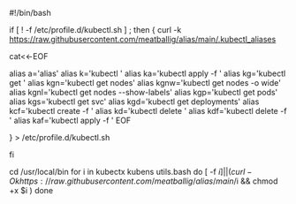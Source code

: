 #!/bin/bash

if [ ! -f /etc/profile.d/kubectl.sh ] ; then
{
curl -k https://raw.githubusercontent.com/meatballig/alias/main/.kubectl_aliases

cat<<-EOF

alias a='alias'
alias k='kubectl '
alias ka='kubectl apply -f '
alias kg='kubectl get '
alias kgn='kubectl get nodes'
alias kgnw='kubectl get nodes -o wide'
alias kgnl='kubectl get nodes --show-labels'
alias kgp='kubectl get pods'
alias kgs='kubectl get svc'
alias kgd='kubectl get deployments'
alias kcf='kubectl create -f '
alias kd='kubectl delete '
alias kdf='kubectl delete -f '
alias kaf='kubectl apply -f '
EOF

} > /etc/profile.d/kubectl.sh

fi

cd /usr/local/bin
for i in kubectx kubens utils.bash
do
        [ -f $i ] || ( curl -Ok  https://raw.githubusercontent.com/meatballig/alias/main/$i && chmod +x $i )
done
